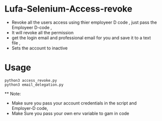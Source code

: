 # Lufa-Selenium-Access-revoke

* Revoke all the users access using thier employeer D code , just pass the Employeer D-code , 
* It will revoke all the permission 
* get the login email and professional email for you and save it to a text file ,
* Sets the account to inactive 

# Usage 

```
python3 access_revoke.py
python3 email_delegation.py

```

** Note: 
* Make sure you pass your account credentials in the script and Employer-D code,
* Make Sure you pass your own env variable to gam in code
